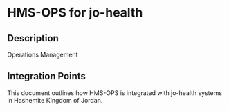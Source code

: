 # HMS-OPS for jo-health

## Description

Operations Management

## Integration Points

This document outlines how HMS-OPS is integrated with jo-health systems in Hashemite Kingdom of Jordan.
